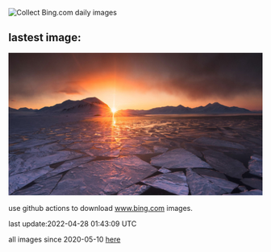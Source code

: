 ![Collect Bing.com daily images](https://github.com/counter2015/bing-daily-images/workflows/Collect%20Bing.com%20daily%20images/badge.svg)
## lastest image:
![](images/SvalbardSun.jpg)

use github actions to download www.bing.com images.

last update:2022-04-28 01:43:09 UTC

all images since 2020-05-10 [here](https://github.com/counter2015/bing-daily-images/tree/master/images) 
